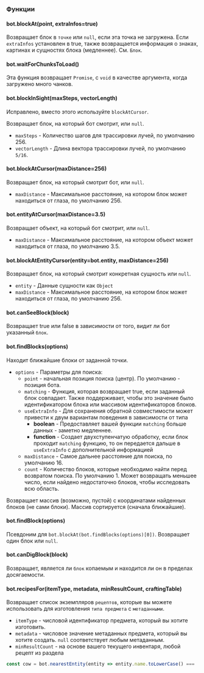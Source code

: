 ### Функции

#### bot.blockAt(point, extraInfos=true)

Возвращает блок в `точке` или `null`, если эта точка не загружена. Если `extraInfos` установлен в true, также возвращается информация о знаках, картинах и сущностях блока (медленнее).
См. `Блок`.

#### bot.waitForChunksToLoad()

Эта функция возвращает `Promise`, с `void` в качестве аргумента, когда загружено много чанков.

#### bot.blockInSight(maxSteps, vectorLength)

Исправлено, вместо этого используйте `blockAtCursor`.

Возвращает блок, на который бот смотрит, или `null`.
 * `maxSteps` - Количество шагов для трассировки лучей, по умолчанию 256.
 * `vectorLength` - Длина вектора трассировки лучей, по умолчанию `5/16`.

#### bot.blockAtCursor(maxDistance=256)

Возвращает блок, на который смотрит бот, или `null`.
 * `maxDistance` - Максимальное расстояние, на котором блок может находиться от глаза, по умолчанию 256.

#### bot.entityAtCursor(maxDistance=3.5)

Возвращает объект, на который бот смотрит, или `null`.
 * `maxDistance` - Максимальное расстояние, на котором объект может находиться от глаза, по умолчанию 3.5.

#### bot.blockAtEntityCursor(entity=bot.entity, maxDistance=256)

Возвращает блок, на который смотрит конкретная сущность или `null`.
 * `entity` - Данные сущности как `Object`
 * `maxDistance` - Максимальное расстояние, на котором блок может находиться от глаза, по умолчанию 256.

#### bot.canSeeBlock(block)

Возвращает true или false в зависимости от того, видит ли бот указанный `блок`.

#### bot.findBlocks(options)

Находит ближайшие блоки от заданной точки.
 * `options` - Параметры для поиска:
   - `point` - начальная позиция поиска (центр). По умолчанию - позиция бота.
   - `matching` - Функция, которая возвращает true, если заданный блок совпадает. Также поддерживает, чтобы это значение было идентификатором блока или массивом идентификаторов блоков.
   - `useExtraInfo` - Для сохранения обратной совместимости может привести к двум вариантам поведения в зависимости от типа
      - **boolean** - Предоставляет вашей функции `matching` больше данных - заметно медленнее.
      - **function** - Создает двухступенчатую обработку, если блок проходит `matching` функцию, то он передается дальше в `useExtraInfo` с дополнительной информацией
   - `maxDistance` - Самое дальнее расстояние для поиска, по умолчанию 16.
   - `count` - Количество блоков, которые необходимо найти перед возвратом поиска. По умолчанию 1. Может возвращать меньшее число, если найдено недостаточно блоков, чтобы исследовать всю область.

Возвращает массив (возможно, пустой) с координатами найденных блоков (не сами блоки). Массив сортируется (сначала ближайшие).

#### bot.findBlock(options)

Псевдоним для `bot.blockAt(bot.findBlocks(options)[0])`. Возвращает один блок или `null`.

#### bot.canDigBlock(block)

Возвращает, является ли `блок` копаемым и находится ли он в пределах досягаемости.

#### bot.recipesFor(itemType, metadata, minResultCount, craftingTable)

Возвращает список экземпляров `рецептов`, которые вы можете использовать для изготовления `типа предмета`
с `метаданными`.

 * `itemType` - числовой идентификатор предмета, который вы хотите изготовить.
 * `metadata` - числовое значение метаданных предмета, который вы хотите создать.
   `null` соответствует любым метаданным.
 * `minResultCount` - на основе вашего текущего инвентаря, любой рецепт из раздела
 ```js
const cow = bot.nearestEntity(entity => entity.name.toLowerCase() === 'cow') // we use .toLowercase() because in 1.8 cow was capitalized, for newer versions that can be ommitted
```